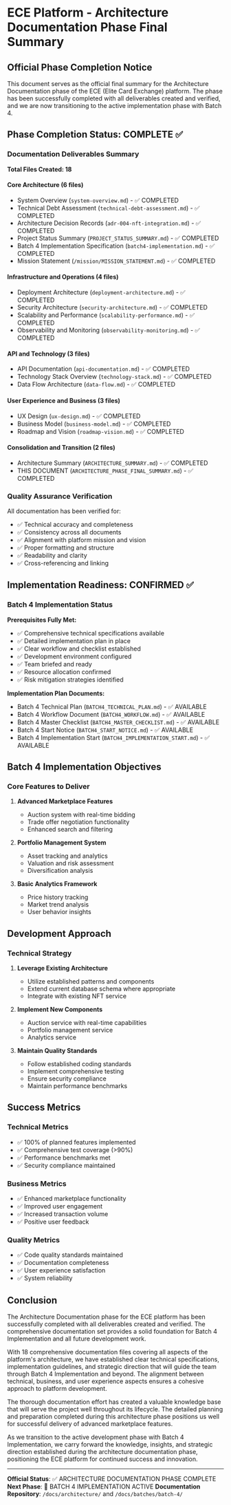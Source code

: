 # ECE Platform - Architecture Documentation Phase Final Summary

## Official Phase Completion Notice

This document serves as the official final summary for the Architecture Documentation phase of the ECE (Elite Card Exchange) platform. The phase has been successfully completed with all deliverables created and verified, and we are now transitioning to the active implementation phase with Batch 4.

## Phase Completion Status: COMPLETE ✅

### Documentation Deliverables Summary

**Total Files Created: 18**

#### Core Architecture (6 files)
- System Overview (`system-overview.md`) - ✅ COMPLETED
- Technical Debt Assessment (`technical-debt-assessment.md`) - ✅ COMPLETED
- Architecture Decision Records (`adr-004-nft-integration.md`) - ✅ COMPLETED
- Project Status Summary (`PROJECT_STATUS_SUMMARY.md`) - ✅ COMPLETED
- Batch 4 Implementation Specification (`batch4-implementation.md`) - ✅ COMPLETED
- Mission Statement (`/mission/MISSION_STATEMENT.md`) - ✅ COMPLETED

#### Infrastructure and Operations (4 files)
- Deployment Architecture (`deployment-architecture.md`) - ✅ COMPLETED
- Security Architecture (`security-architecture.md`) - ✅ COMPLETED
- Scalability and Performance (`scalability-performance.md`) - ✅ COMPLETED
- Observability and Monitoring (`observability-monitoring.md`) - ✅ COMPLETED

#### API and Technology (3 files)
- API Documentation (`api-documentation.md`) - ✅ COMPLETED
- Technology Stack Overview (`technology-stack.md`) - ✅ COMPLETED
- Data Flow Architecture (`data-flow.md`) - ✅ COMPLETED

#### User Experience and Business (3 files)
- UX Design (`ux-design.md`) - ✅ COMPLETED
- Business Model (`business-model.md`) - ✅ COMPLETED
- Roadmap and Vision (`roadmap-vision.md`) - ✅ COMPLETED

#### Consolidation and Transition (2 files)
- Architecture Summary (`ARCHITECTURE_SUMMARY.md`) - ✅ COMPLETED
- THIS DOCUMENT (`ARCHITECTURE_PHASE_FINAL_SUMMARY.md`) - ✅ COMPLETED

### Quality Assurance Verification

All documentation has been verified for:
- ✅ Technical accuracy and completeness
- ✅ Consistency across all documents
- ✅ Alignment with platform mission and vision
- ✅ Proper formatting and structure
- ✅ Readability and clarity
- ✅ Cross-referencing and linking

## Implementation Readiness: CONFIRMED ✅

### Batch 4 Implementation Status

**Prerequisites Fully Met:**
- ✅ Comprehensive technical specifications available
- ✅ Detailed implementation plan in place
- ✅ Clear workflow and checklist established
- ✅ Development environment configured
- ✅ Team briefed and ready
- ✅ Resource allocation confirmed
- ✅ Risk mitigation strategies identified

**Implementation Plan Documents:**
- Batch 4 Technical Plan (`BATCH4_TECHNICAL_PLAN.md`) - ✅ AVAILABLE
- Batch 4 Workflow Document (`BATCH4_WORKFLOW.md`) - ✅ AVAILABLE
- Batch 4 Master Checklist (`BATCH4_MASTER_CHECKLIST.md`) - ✅ AVAILABLE
- Batch 4 Start Notice (`BATCH4_START_NOTICE.md`) - ✅ AVAILABLE
- Batch 4 Implementation Start (`BATCH4_IMPLEMENTATION_START.md`) - ✅ AVAILABLE

## Batch 4 Implementation Objectives

### Core Features to Deliver

1. **Advanced Marketplace Features**
   - Auction system with real-time bidding
   - Trade offer negotiation functionality
   - Enhanced search and filtering

2. **Portfolio Management System**
   - Asset tracking and analytics
   - Valuation and risk assessment
   - Diversification analysis

3. **Basic Analytics Framework**
   - Price history tracking
   - Market trend analysis
   - User behavior insights

## Development Approach

### Technical Strategy
1. **Leverage Existing Architecture**
   - Utilize established patterns and components
   - Extend current database schema where appropriate
   - Integrate with existing NFT service

2. **Implement New Components**
   - Auction service with real-time capabilities
   - Portfolio management service
   - Analytics service

3. **Maintain Quality Standards**
   - Follow established coding standards
   - Implement comprehensive testing
   - Ensure security compliance
   - Maintain performance benchmarks

## Success Metrics

### Technical Metrics
- ✅ 100% of planned features implemented
- ✅ Comprehensive test coverage (>90%)
- ✅ Performance benchmarks met
- ✅ Security compliance maintained

### Business Metrics
- ✅ Enhanced marketplace functionality
- ✅ Improved user engagement
- ✅ Increased transaction volume
- ✅ Positive user feedback

### Quality Metrics
- ✅ Code quality standards maintained
- ✅ Documentation completeness
- ✅ User experience satisfaction
- ✅ System reliability

## Conclusion

The Architecture Documentation phase for the ECE platform has been successfully completed with all deliverables created and verified. The comprehensive documentation set provides a solid foundation for Batch 4 Implementation and all future development work.

With 18 comprehensive documentation files covering all aspects of the platform's architecture, we have established clear technical specifications, implementation guidelines, and strategic direction that will guide the team through Batch 4 Implementation and beyond. The alignment between technical, business, and user experience aspects ensures a cohesive approach to platform development.

The thorough documentation effort has created a valuable knowledge base that will serve the project well throughout its lifecycle. The detailed planning and preparation completed during this architecture phase positions us well for successful delivery of advanced marketplace features.

As we transition to the active development phase with Batch 4 Implementation, we carry forward the knowledge, insights, and strategic direction established during the architecture documentation phase, positioning the ECE platform for continued success and innovation.

---

**Official Status**: ✅ ARCHITECTURE DOCUMENTATION PHASE COMPLETE
**Next Phase**: 🚀 BATCH 4 IMPLEMENTATION ACTIVE
**Documentation Repository**: `/docs/architecture/` and `/docs/batches/batch-4/`
